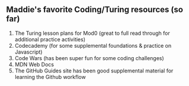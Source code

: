 ## Maddie's favorite Coding/Turing resources (so far)

1. The Turing lesson plans for Mod0 (great to full read through for additional practice activities)
2. Codecademy (for some supplemental foundations & practice on Javascript)
3. Code Wars (has been super fun for some coding challenges)
4. MDN Web Docs
5. The GitHub Guides site has been good supplemental material for learning the Github workflow

